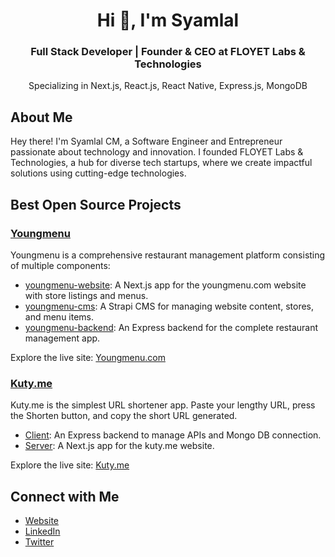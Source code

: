 <h1 align="center">Hi 👋, I'm Syamlal</h1>
<h3 align="center">Full Stack Developer | Founder & CEO at FLOYET Labs & Technologies</h3>
<p align="center">Specializing in Next.js, React.js, React Native, Express.js, MongoDB</p>

## About Me
Hey there! I'm Syamlal CM, a Software Engineer and Entrepreneur passionate about technology and innovation. I founded FLOYET Labs & Technologies, a hub for diverse tech startups, where we create impactful solutions using cutting-edge technologies.

## Best Open Source Projects

### [Youngmenu](https://github.com/syamjayaraj/youngmenu)
  Youngmenu is a comprehensive restaurant management platform consisting of multiple components:
- [youngmenu-website](https://github.com/syamjayaraj/youngmenu-website): A Next.js app for the youngmenu.com website with store listings and menus.
- [youngmenu-cms](https://github.com/syamjayaraj/youngmenu-cms): A Strapi CMS for managing website content, stores, and menu items.
- [youngmenu-backend](https://github.com/syamjayaraj/youngmenu-backend): An Express backend for the complete restaurant management app.

Explore the live site: [Youngmenu.com](https://youngmenu.com)

### [Kuty.me](https://github.com/syamjayaraj/kuty-website)

Kuty.me is the simplest URL shortener app. Paste your lengthy URL, press the Shorten button, and copy the short URL generated.
- [Client]([https://github.com/syamjayaraj/kuty-website](https://github.com/syamjayaraj/kuty-website/tree/master/client)): An Express backend to manage APIs and Mongo DB connection.
- [Server]([https://github.com/syamjayaraj/kuty-website](https://github.com/syamjayaraj/kuty-website/tree/master/server)): A Next.js app for the kuty.me website.
  

Explore the live site: [Kuty.me](https://kuty.me)


## Connect with Me
- [Website](https://syam.me)
- [LinkedIn](https://www.linkedin.com/in/syamjayaraj)
- [Twitter](https://twitter.com/syamjayaraj)
